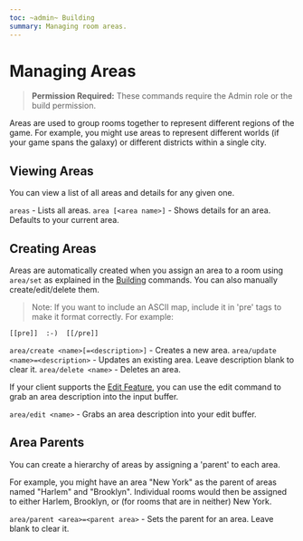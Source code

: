 ```yaml
---
toc: ~admin~ Building
summary: Managing room areas.
---
```

# Managing Areas

> **Permission Required:** These commands require the Admin role or the build permission.

Areas are used to group rooms together to represent different regions of the game.  For example, you might use areas to represent different worlds (if your game spans the galaxy) or different districts within a single city.

## Viewing Areas

You can view a list of all areas and details for any given one.

`areas` - Lists all areas.
`area [<area name>]` - Shows details for an area.  Defaults to your current area.

## Creating Areas

Areas are automatically created when you assign an area to a room using `area/set` as explained in the [Building](/help/building) commands.  You can also manually create/edit/delete them.

> Note: If you want to include an ASCII map, include it in 'pre' tags to make it format correctly.  For example:  

    [[pre]]  :-)  [[/pre]]

`area/create <name>[=<description>]` - Creates a new area.
`area/update <name>=<description>` - Updates an existing area.  Leave description blank to clear it.
`area/delete <name>` - Deletes an area.

If your client supports the [Edit Feature](/help/edit), you can use the edit command to grab an area description into the input buffer.

`area/edit <name>` - Grabs an area description into your edit buffer.

## Area Parents

You can create a hierarchy of areas by assigning a 'parent' to each area.

For example, you might have an area "New York" as the parent of areas named "Harlem" and "Brooklyn".  Individual rooms would then be assigned to either Harlem, Brooklyn, or (for rooms that are in neither) New York.

`area/parent <area>=<parent area>` - Sets the parent for an area.  Leave blank to clear it.